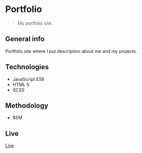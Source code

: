 # Portfolio

> My portfolio site.

## General info

Portfolio site where I put description about me and my projects.

## Technologies

-  JavaScript ES6
-  HTML 5
-  SCSS

## Methodology

-  BEM

## Live

[Live](https://noxtirion.github.io/Portfolio/)
